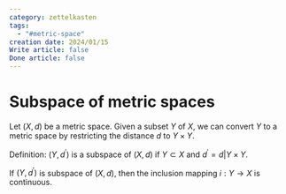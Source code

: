 ```yaml
---
category: zettelkasten
tags:
  - "#metric-space"
creation date: 2024/01/15
Write article: false
Done article: false
---
```

# Subspace of metric spaces

Let $(X, d)$ be a metric space. Given a subset $Y$ of $X$, we can convert $Y$ to a metric space by restricting the distance $d$ to $Y \times Y$.

Definition: $(Y, d^\prime$) is a subspace of $(X, d)$ if $Y \subset X$ and $d^\prime = d | Y \times Y$.

If $(Y, d^\prime)$ is subspace of $(X, d)$, then the inclusion mapping $i: Y \rightarrow X$ is continuous.

